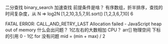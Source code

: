 二分查找 binary_search
  加速查找
  前提条件是啥？
  有序数组，折半排序，查找的时间复杂度，从 N => log2N
  [1,2,10,3,5,7,9].sort()
  [1,2,3,6,7,10] 6

FATAL ERROR: CALL_AND_RETRY_LAST Allocation failed - JavaScript heap out of memory
什么会出问题？
1亿左右的大数相加 CPU？
arr[] 物理空间
下标的引用 
0 - 1亿 for 没有问题 
mid = (min + max) / 2